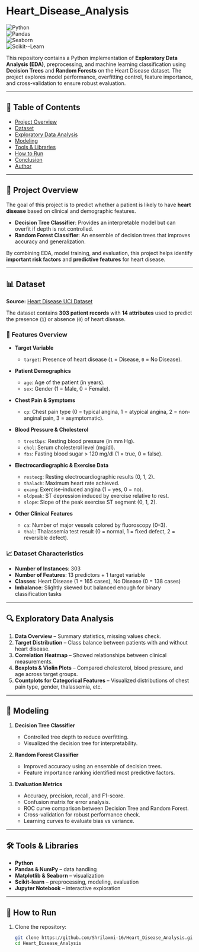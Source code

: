 # Heart_Disease_Analysis

![Python](https://img.shields.io/badge/Python-3.10-blue?logo=python&logoColor=white)  
![Pandas](https://img.shields.io/badge/Pandas-1.5-brightgreen)  
![Seaborn](https://img.shields.io/badge/Seaborn-0.12-purple)  
![Scikit--Learn](https://img.shields.io/badge/Scikit--Learn-1.2-orange)  

This repository contains a Python implementation of **Exploratory Data Analysis (EDA)**, preprocessing, and machine learning classification using **Decision Trees** and **Random Forests** on the Heart Disease dataset. The project explores model performance, overfitting control, feature importance, and cross-validation to ensure robust evaluation.

---

## 📑 Table of Contents
- [Project Overview](#project-overview)  
- [Dataset](#dataset)  
- [Exploratory Data Analysis](#exploratory-data-analysis)  
- [Modeling](#modeling)  
- [Tools & Libraries](#tools--libraries)  
- [How to Run](#how-to-run)  
- [Conclusion](#conclusion)  
- [Author](#author)  

---

## 📌 Project Overview
The goal of this project is to predict whether a patient is likely to have **heart disease** based on clinical and demographic features.  

- **Decision Tree Classifier**: Provides an interpretable model but can overfit if depth is not controlled.  
- **Random Forest Classifier**: An ensemble of decision trees that improves accuracy and generalization.  

By combining EDA, model training, and evaluation, this project helps identify **important risk factors** and **predictive features** for heart disease.

---

## 📊 Dataset

**Source:** [Heart Disease UCI Dataset](https://www.kaggle.com/datasets/ronitf/heart-disease-uci)  

The dataset contains **303 patient records** with **14 attributes** used to predict the presence (`1`) or absence (`0`) of heart disease.  

### 🔹 Features Overview

- **Target Variable**  
  - `target`: Presence of heart disease (`1` = Disease, `0` = No Disease).  

- **Patient Demographics**  
  - `age`: Age of the patient (in years).  
  - `sex`: Gender (1 = Male, 0 = Female).  

- **Chest Pain & Symptoms**  
  - `cp`: Chest pain type (0 = typical angina, 1 = atypical angina, 2 = non-anginal pain, 3 = asymptomatic).  

- **Blood Pressure & Cholesterol**  
  - `trestbps`: Resting blood pressure (in mm Hg).  
  - `chol`: Serum cholesterol level (mg/dl).  
  - `fbs`: Fasting blood sugar > 120 mg/dl (1 = true, 0 = false).  

- **Electrocardiographic & Exercise Data**  
  - `restecg`: Resting electrocardiographic results (0, 1, 2).  
  - `thalach`: Maximum heart rate achieved.  
  - `exang`: Exercise-induced angina (1 = yes, 0 = no).  
  - `oldpeak`: ST depression induced by exercise relative to rest.  
  - `slope`: Slope of the peak exercise ST segment (0, 1, 2).  

- **Other Clinical Features**  
  - `ca`: Number of major vessels colored by fluoroscopy (0–3).  
  - `thal`: Thalassemia test result (0 = normal, 1 = fixed defect, 2 = reversible defect).  

### 📈 Dataset Characteristics
- **Number of Instances**: 303  
- **Number of Features**: 13 predictors + 1 target variable  
- **Classes**: Heart Disease (1 = 165 cases), No Disease (0 = 138 cases)  
- **Imbalance**: Slightly skewed but balanced enough for binary classification tasks  

---

## 🔍 Exploratory Data Analysis
1. **Data Overview** – Summary statistics, missing values check.  
2. **Target Distribution** – Class balance between patients with and without heart disease.  
3. **Correlation Heatmap** – Showed relationships between clinical measurements.  
4. **Boxplots & Violin Plots** – Compared cholesterol, blood pressure, and age across target groups.  
5. **Countplots for Categorical Features** – Visualized distributions of chest pain type, gender, thalassemia, etc.  

---

## 🤖 Modeling
1. **Decision Tree Classifier**  
   - Controlled tree depth to reduce overfitting.  
   - Visualized the decision tree for interpretability.  

2. **Random Forest Classifier**  
   - Improved accuracy using an ensemble of decision trees.  
   - Feature importance ranking identified most predictive factors.  

3. **Evaluation Metrics**  
   - Accuracy, precision, recall, and F1-score.  
   - Confusion matrix for error analysis.  
   - ROC curve comparison between Decision Tree and Random Forest.  
   - Cross-validation for robust performance check.  
   - Learning curves to evaluate bias vs variance.  

---

## 🛠 Tools & Libraries
- **Python**  
- **Pandas & NumPy** – data handling  
- **Matplotlib & Seaborn** – visualization  
- **Scikit-learn** – preprocessing, modeling, evaluation  
- **Jupyter Notebook** – interactive exploration  

---

## 🚀 How to Run
1. Clone the repository:
   ```bash
   git clone https://github.com/Shrilaxmi-16/Heart_Disease_Analysis.git
   cd Heart_Disease_Analysis
